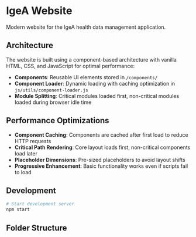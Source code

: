 # IgeA Website

Modern website for the IgeA health data management application.

## Architecture

The website is built using a component-based architecture with vanilla HTML, CSS, and JavaScript for optimal performance:

- **Components**: Reusable UI elements stored in `/components/`
- **Component Loader**: Dynamic loading with caching optimization in `js/utils/component-loader.js`
- **Module Splitting**: Critical modules loaded first, non-critical modules loaded during browser idle time

## Performance Optimizations

- **Component Caching**: Components are cached after first load to reduce HTTP requests
- **Critical Path Rendering**: Core layout loads first, non-critical components load later
- **Placeholder Dimensions**: Pre-sized placeholders to avoid layout shifts
- **Progressive Enhancement**: Basic functionality works even if scripts fail to load

## Development

```bash
# Start development server
npm start
```

## Folder Structure
